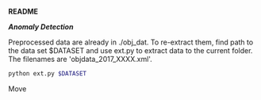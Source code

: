 **README**

***Anomaly Detection***

Preprocessed data are already in ./obj_dat. To re-extract them, find path to the data set $DATASET and use ext.py to extract data to the current folder. The filenames are 'objdata_2017_XXXX.xml'.
```bash
python ext.py $DATASET
```

Move 
